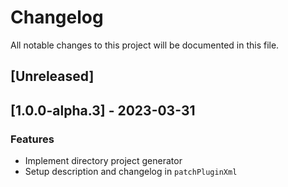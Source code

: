 # Changelog

All notable changes to this project will be documented in this file.

## [Unreleased]
## [1.0.0-alpha.3] - 2023-03-31

### Features

- Implement directory project generator
- Setup description and changelog in `patchPluginXml`

<!-- generated by git-cliff -->
